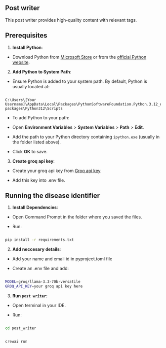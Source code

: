## Post writer



This post writer provides high-quality content with relevant tags.


## Prerequisites

  

1.  **Install Python**:

- Download Python from [Microsoft Store](https://www.microsoft.com/store/productId/9NCVDN91XZQP?ocid=pdpshare) or from the [official Python website](https://www.python.org/downloads/).

2.  **Add Python to System Path**:

- Ensure Python is added to your system path. By default, Python is usually located at:

```

C:\Users\[Your Username]\AppData\Local\Packages\PythonSoftwareFoundation.Python.3.12_qbz5n2kfra8p0\LocalCache\local-packages\Python312\Scripts

```

- To add Python to your path:

- Open **Environment Variables** > **System Variables** > **Path** > **Edit**.

- Add the path to your Python directory containing `ipython.exe` (usually in the folder listed above).

- Click **OK** to save.



3. **Create groq api key**:

-  Create your groq api key from [Groq api key](https://console.groq.com/keys)

-  Add this key into .env file.



## Running the disease identifier

  

1.  **Install Dependencies**:

- Open Command Prompt in the folder where you saved the files.

- Run:

```bash

pip install -r requirements.txt

```



2. **Add neccesary details**:

- Add your name and email id in pyproject.toml file

- Create an .env file and add:

 ```bash

MODEL=groq/llama-3.3-70b-versatile
GROQ_API_KEY=your groq api key here

```

  

3.  **Run `post writer`**:

- Open terminal in your IDE.

- Run:

```bash

cd post_writer

```

```bash

crewai run

```
